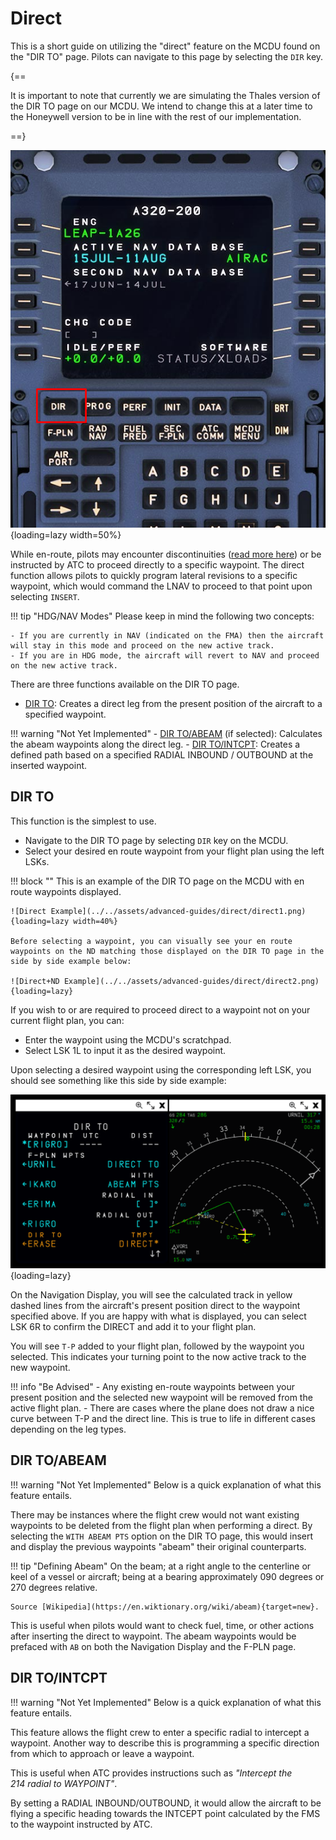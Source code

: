 # Direct

This is a short guide on utilizing the "direct" feature on the MCDU found on the "DIR TO" page. Pilots can navigate to this page by selecting the `DIR` key.

{==

It is important to note that currently we are simulating the Thales version of the DIR TO page on our MCDU. We intend to change this at a later time to the Honeywell version to be in line with the rest of our implementation.

==}

![dir-page](../../assets/advanced-guides/direct/dir-page.png){loading=lazy width=50%}

While en-route, pilots may encounter discontinuities ([read more here](disco.md)) or be instructed by ATC to proceed directly to a specific waypoint. The direct function allows pilots to quickly program lateral revisions to a specific waypoint, which would command the LNAV to proceed to that point upon selecting `INSERT`.

!!! tip "HDG/NAV Modes"
    Please keep in mind the following two concepts:

    - If you are currently in NAV (indicated on the FMA) then the aircraft will stay in this mode and proceed on the new active track.
    - If you are in HDG mode, the aircraft will revert to NAV and proceed on the new active track.

There are three functions available on the DIR TO page.

- [DIR TO](#dir-to): Creates a direct leg from the present position of the aircraft to a specified waypoint.

!!! warning "Not Yet Implemented"
    - [DIR TO/ABEAM](#dir-toabeam) (if selected): Calculates the abeam waypoints along the direct leg.
    - [DIR TO/INTCPT](#dir-tointcpt): Creates a defined path based on a specified RADIAL INBOUND / OUTBOUND at the inserted waypoint.

## DIR TO

This function is the simplest to use. 

- Navigate to the DIR TO page by selecting `DIR` key on the MCDU.
- Select your desired en route waypoint from your flight plan using the left LSKs.

!!! block ""
    This is an example of the DIR TO page on the MCDU with en route waypoints displayed.

    ![Direct Example](../../assets/advanced-guides/direct/direct1.png){loading=lazy width=40%}

    Before selecting a waypoint, you can visually see your en route waypoints on the ND matching those displayed on the DIR TO page in the side by side example below: 

    ![Direct+ND Example](../../assets/advanced-guides/direct/direct2.png){loading=lazy}

If you wish to or are required to proceed direct to a waypoint not on your current flight plan, you can:

- Enter the waypoint using the MCDU's scratchpad.
- Select LSK 1L to input it as the desired waypoint.

Upon selecting a desired waypoint using the corresponding left LSK, you should see something like this side by side example:

![Direct+ND Example 2](../../assets/advanced-guides/direct/direct3.png){loading=lazy}

On the Navigation Display, you will see the calculated track in yellow dashed lines from the aircraft's present position direct to the waypoint specified above. If you are happy with what is displayed, you can select LSK 6R to confirm the DIRECT and add it to your flight plan.

You will see `T-P` added to your flight plan, followed by the waypoint you selected. This indicates your turning point to the now active track to the new waypoint.

!!! info "Be Advised"
    - Any existing en-route waypoints between your present position and the selected new waypoint will be removed from the active flight plan. 
    - There are cases where the plane does not draw a nice curve between T-P and the direct line. This is true to life in different cases depending on the leg types.

## DIR TO/ABEAM

!!! warning "Not Yet Implemented"
    Below is a quick explanation of what this feature entails.

There may be instances where the flight crew would not want existing waypoints to be deleted from the flight plan when performing a direct. By selecting the `WITH ABEAM PTS` option on the DIR TO page, this would insert and display the previous waypoints "abeam" their original counterparts.

!!! tip "Defining Abeam"
    On the beam; at a right angle to the centerline or keel of a vessel or aircraft; being at a bearing approximately 090 degrees or 270 degrees relative.

    Source [Wikipedia](https://en.wiktionary.org/wiki/abeam){target=new}.

This is useful when pilots would want to check fuel, time, or other actions after inserting the direct to waypoint. The abeam waypoints would be prefaced with `AB` on both the Navigation Display and the F-PLN page.

## DIR TO/INTCPT

!!! warning "Not Yet Implemented"
    Below is a quick explanation of what this feature entails.

This feature allows the flight crew to enter a specific radial to intercept a waypoint. Another way to describe this is programming a specific direction from which to approach or leave a waypoint.

This is useful when ATC provides instructions such as *"Intercept the 214 radial to WAYPOINT"*.

By setting a RADIAL INBOUND/OUTBOUND, it would allow the aircraft to be flying a specific heading towards the INTCEPT point calculated by the FMS to the waypoint instructed by ATC.  





